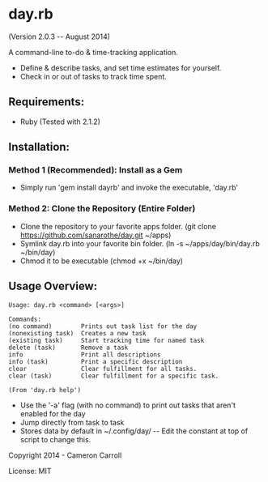 day.rb
======
(Version 2.0.3 -- August 2014)

A command-line to-do & time-tracking application.

* Define & describe tasks, and set time estimates for yourself.
* Check in or out of tasks to track time spent.

Requirements:
-------------
* Ruby (Tested with 2.1.2)

Installation:
-------------

### Method 1 (Recommended): Install as a Gem

* Simply run 'gem install dayrb' and invoke the executable, 'day.rb'

### Method 2: Clone the Repository (Entire Folder)

* Clone the repository to your favorite apps folder. (git clone https://github.com/sanarothe/day.git ~/apps)
* Symlink day.rb into your favorite bin folder. (ln -s ~/apps/day/bin/day.rb ~/bin/day)
* Chmod it to be executable (chmod +x ~/bin/day)

Usage Overview: 
---------------

    Usage: day.rb <command> [<args>]

    Commands:
    (no command)        Prints out task list for the day
    (nonexisting task)  Creates a new task
    (existing task)     Start tracking time for named task
    delete (task)       Remove a task
    info                Print all descriptions
    info (task)         Print a specific description
    clear               Clear fulfillment for all tasks.
    clear (task)        Clear fulfillment for a specific task.
    
    (From 'day.rb help')
    
* Use the '-a' flag (with no command) to print out tasks that aren't enabled for the day
* Jump directly from task to task
* Stores data by default in ~/.config/day/ -- Edit the constant at top of script to change this.

Copyright 2014 - Cameron Carroll

License: MIT